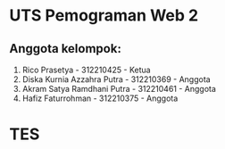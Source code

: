 # UTS Pemograman Web 2

## Anggota kelompok:
1. Rico Prasetya - 312210425 - Ketua
2. Diska Kurnia Azzahra Putra - 312210369 - Anggota
3. Akram Satya Ramdhani Putra - 312210461 - Anggota
4. Hafiz Faturrohman - 312210375 - Anggota
# TES
